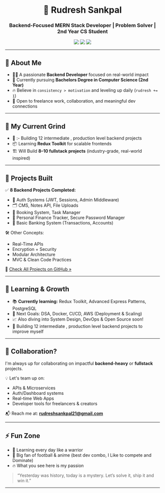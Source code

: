 <h1 align="center">🚀 Rudresh Sankpal</h1>
<h3 align="center">Backend-Focused MERN Stack Developer | Problem Solver | 2nd Year CS Student</h3>

<p align="center">
  <img src="https://img.shields.io/badge/Consistency-31+days-blue?style=flat-square" />
  <img src="https://img.shields.io/badge/Commits-Regular-success?style=flat-square" />
  <img src="https://img.shields.io/badge/Open%20to-Collaboration-yellow?style=flat-square" />
</p>

---

## 👋 About Me

- 🧑‍💻 A passionate **Backend Developer** focused on real-world impact
- 🏫 Currently pursuing **Bachelors Degree in Computer Science (2nd Year)**
- 🔥 Believe in `consistency > motivation` and leveling up daily (`rudresh += 1`)
- 🤝 Open to freelance work, collaboration, and meaningful dev connections

---

## 🚧 My Current Grind
- 🎯 :- Building 12 intermediate , production level backend projects
- 📦 Learning **Redux Toolkit** for scalable frontends
- 🏗️ Will Build **8–10 fullstack projects** (industry-grade, real-world inspired)

---

## 🔨 Projects Built

✅ **8 Backend Projects Completed:**
- 🔐 Auth Systems (JWT, Sessions, Admin Middleware)
- 🗂️ CMS, Notes API, File Uploads
- 📅 Booking System, Task Manager
- 💸 Personal Finance Tracker, Secure Password Manager
- 🏦 Basic Banking System (Transactions, Accounts)

🛠️ Other Concepts:
- Real-Time APIs  
- Encryption + Security  
- Modular Architecture  
- MVC & Clean Code Practices  

🔗 [Check All Projects on GitHub »](https://github.com/rudreshsankpal21)

---

## 🧠 Learning & Growth

- 📚 **Currently learning:** Redux Toolkit, Advanced Express Patterns, PostgreSQL
- 🐳 Next Goals: DSA, Docker, CI/CD, AWS (Deployment & Scaling)
- 📈 Also diving into System Design, DevOps & Open Source soon!
- 🎯 Building 12 intermediate , production level backend projects to improve myself

---

## 🤝 Collaboration?

I'm always up for collaborating on impactful **backend-heavy** or **fullstack** projects.

💡 Let's team up on:
- APIs & Microservices  
- Auth/Dashboard systems  
- Real-time Web Apps  
- Developer tools for freelancers & creators

📬 Reach me at: **rudreshsankpal21@gmail.com**

---

## ⚡ Fun Zone

- 🧠 Learning every day like a warrior
- 🏐 Big fan of football & anime (best dev combo, I Like to compete and Dominate)
- 🔥 What you see here is my passion


> “Yesterday was history, today is a mystery. Let’s solve it, ship it and win it.”

---


